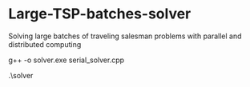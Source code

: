 # Large-TSP-batches-solver
Solving large batches of traveling salesman problems with parallel and distributed computing

g++ -o solver.exe serial_solver.cpp


.\solver  

